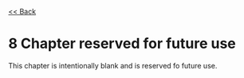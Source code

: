 [<< Back](../../ref_model)
# 8 Chapter reserved for future use
This chapter is intentionally blank and is reserved fo future use.

